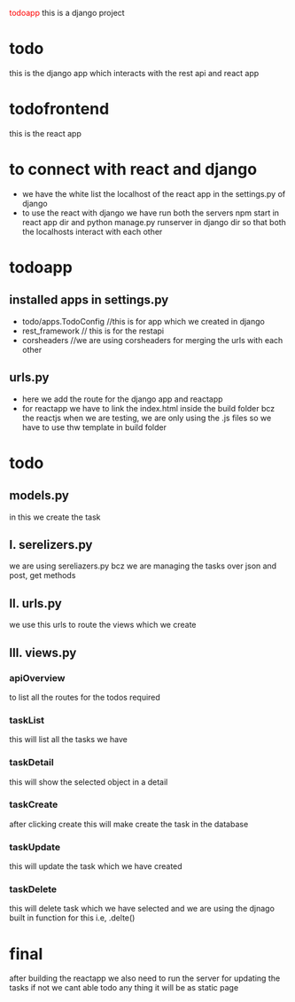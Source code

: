 <font style="color:red"> todoapp </font>
this is a django project
# todo
this is the django app which interacts with the rest api and react app
# todofrontend
this is the react app
# to connect with react and django
- we have the white list the localhost of the react app in the settings.py of django
- to use the react with django we have run both the servers npm start in react app dir and python manage.py runserver in django dir so that both the localhosts interact with each other
# todoapp
## installed apps in settings.py
- todo/apps.TodoConfig //this is for app which we created in django
- rest_framework // this is for the restapi
- corsheaders //we are using corsheaders for merging the urls with each other
## urls.py
- here we add the route for the django app and reactapp 
- for reactapp we have to link the index.html inside the build folder bcz the reactjs when we are testing, we are only using the .js files so we have to use thw template in build folder
# todo
## models.py 
in this we create the task
## l. serelizers.py
we are using sereliazers.py bcz we are managing the tasks over json and post, get methods
## ll. urls.py
we use this urls to route the views which we create
## lll. views.py
### apiOverview
to list all the routes for the todos required
### taskList
this will list all the tasks we have
### taskDetail
this will show the selected object in a detail
### taskCreate
after clicking create this will make create the task in the database
### taskUpdate
this will update the task which we have created
### taskDelete
this will delete task which we have selected and we are using the djnago built in function for this i.e, .delte()

# final
after building the reactapp we also need to run the server for updating the tasks if not we cant able todo any thing it will be as static page
